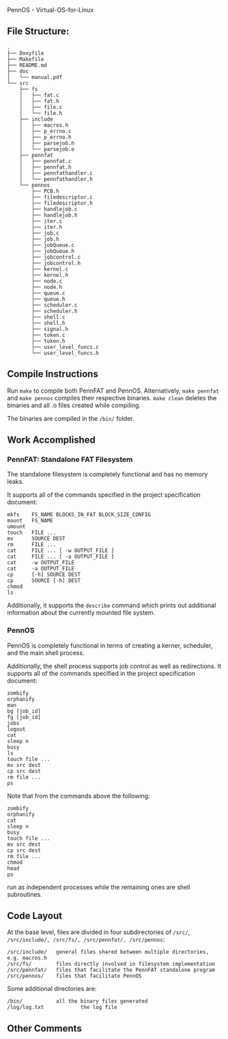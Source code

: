 PennOS - Virtual-OS-for-Linux


## File Structure:
```
.
├── Doxyfile
├── Makefile
├── README.md
├── doc
│   └── manual.pdf
└── src
    ├── fs
    │   ├── fat.c
    │   ├── fat.h
    │   ├── file.c
    │   └── file.h
    ├── include
    │   ├── macros.h
    │   ├── p_errno.c
    │   ├── p_errno.h
    │   ├── parsejob.h
    │   └── parsejob.o
    ├── pennfat
    │   ├── pennfat.c
    │   ├── pennfat.h
    │   ├── pennfathandler.c
    │   └── pennfathandler.h
    └── pennos
        ├── PCB.h
        ├── filedescriptor.c
        ├── filedescriptor.h
        ├── handlejob.c
        ├── handlejob.h
        ├── iter.c
        ├── iter.h
        ├── job.c
        ├── job.h
        ├── jobQueue.c
        ├── jobQueue.h
        ├── jobcontrol.c
        ├── jobcontrol.h
        ├── kernel.c
        ├── kernel.h
        ├── node.c
        ├── node.h
        ├── queue.c
        ├── queue.h
        ├── scheduler.c
        ├── scheduler.h
        ├── shell.c
        ├── shell.h
        ├── signal.h
        ├── token.c
        ├── token.h
        ├── user_level_funcs.c
        └── user_level_funcs.h
```
## Compile Instructions
Run ```make``` to compile both PennFAT and PennOS.
Alternatively, ```make pennfat``` and ```make pennos``` compiles their respective binaries.
```make clean``` deletes the binaries and all .o files created while compiling.

The binaries are compiled in the ```/bin/``` folder.

## Work Accomplished
### PennFAT: Standalone FAT Filesystem
The standalone filesystem is completely functional and has no memory leaks.

It supports all of the commands specified in the project specification document:

```
mkfs    FS_NAME BLOCKS_IN_FAT BLOCK_SIZE_CONFIG
mount   FS_NAME
umount
touch   FILE ...
mv      SOURCE DEST
rm      FILE ...
cat     FILE ... [ -w OUTPUT_FILE ]
cat     FILE ... [ -a OUTPUT_FILE ]
cat     -w OUTPUT_FILE
cat     -a OUTPUT_FILE
cp      [-h] SOURCE DEST
cp      SOURCE [-h] DEST
chmod
ls
```
Additionally, it supports the ```describe``` command which prints out additional information about the currently mounted file system.

### PennOS

PennOS is completely functional in terms of creating a kerner, scheduler, and the main shell process.

Additionally, the shell process supports job control as well as redirections. It supports all of the commands specified in the project specification document:

```
zombify
orphanify
man
bg [job_id]
fg [job_id]
jobs
logout
cat
sleep n
busy
ls
touch file ...
mv src dest
cp src dest
rm file ...
ps
```
Note that from the commands above the following:

```
zombify
orphanify
cat
sleep n
busy
touch file ...
mv src dest
cp src dest
rm file ...
chmod
head
ps
```

run as independent processes while the remaining ones are shell subroutines.

## Code Layout

At the base level, files are divided in four subdirectories of ```/src/```, ```/src/include/, /src/fs/, /src/pennfat/, /src/pennos```:

```
/src/include/   general files shared between multiple directories, e.g. macros.h
/src/fs/        files directly involved in filesystem implementation
/src/pennfat/   files that facilitate the PennFAT standalone program
/src/pennos/    files that facilitate PennOS
```

Some additional directories are:

```
/bin/ 			all the binary files generated
/log/log.txt 			the log file
```

## Other Comments
